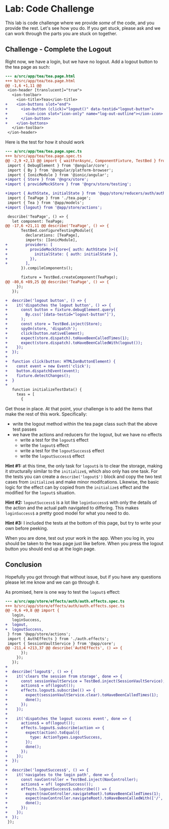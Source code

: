 # Lab: Code Challenge

This lab is code challenge where we provide _some_ of the code, and you provide the rest. Let's see how you do. If you get stuck, please ask and we can work through the parts you are stuck on together.

## Challenge - Complete the Logout

Right now, we have a login, but we have no logout. Add a logout button to the tea page as such:

```diff
--- a/src/app/tea/tea.page.html
+++ b/src/app/tea/tea.page.html
@@ -1,6 +1,11 @@
 <ion-header [translucent]="true">
   <ion-toolbar>
     <ion-title>Teas</ion-title>
+    <ion-buttons slot="end">
+      <ion-button (click)="logout()" data-testid="logout-button">
+        <ion-icon slot="icon-only" name="log-out-outline"></ion-icon>
+      </ion-button>
+    </ion-buttons>
   </ion-toolbar>
 </ion-header>
```

Here is the test for how it should work

```diff
--- a/src/app/tea/tea.page.spec.ts
+++ b/src/app/tea/tea.page.spec.ts
@@ -2,9 +2,13 @@ import { waitForAsync, ComponentFixture, TestBed } from '@angular/core/testing';
 import { DebugElement } from '@angular/core';
 import { By } from '@angular/platform-browser';
 import { IonicModule } from '@ionic/angular';
+import { Store } from '@ngrx/store';
+import { provideMockStore } from '@ngrx/store/testing';

+import { AuthState, initialState } from '@app/store/reducers/auth/auth.reducer';
 import { TeaPage } from './tea.page';
 import { Tea } from '@app/models';
+import {logout} from '@app/store/actions';

 describe('TeaPage', () => {
   let component: TeaPage;
@@ -17,6 +21,11 @@ describe('TeaPage', () => {
       TestBed.configureTestingModule({
         declarations: [TeaPage],
         imports: [IonicModule],
+        providers: [
+          provideMockStore<{ auth: AuthState }>({
+            initialState: { auth: initialState },
+          }),
+        ],
       }).compileComponents();

       fixture = TestBed.createComponent(TeaPage);
@@ -80,6 +89,25 @@ describe('TeaPage', () => {
     });
   });

+  describe('logout button', () => {
+    it('dispatches the logout button', () => {
+      const button = fixture.debugElement.query(
+        By.css('[data-testid="logout-button"]'),
+      );
+      const store = TestBed.inject(Store);
+      spyOn(store, 'dispatch');
+      click(button.nativeElement);
+      expect(store.dispatch).toHaveBeenCalledTimes(1);
+      expect(store.dispatch).toHaveBeenCalledWith(logout());
+    });
+  });
+
+  function click(button: HTMLIonButtonElement) {
+    const event = new Event('click');
+    button.dispatchEvent(event);
+    fixture.detectChanges();
+  }
+
   function initializeTestData() {
     teas = [
       {
```

Get those in place. At that point, your challenge is to add the items that make the rest of this work. Specifically:

- write the logout method within the tea page class such that the above test passes
- we have the actions and reducers for the logout, but we have no effects
  - write a test for the `logout$` effect
  - write the `logout$` effect
  - write a test for the `logoutSuccess$` effect
  - write the `logoutSuccess$` effect

**Hint #1:** at this time, the only task for `logout$` is to clear the storage, making it structurally similar to the `initialize$`, which also only has one task. For the tests you can create a `describe('logout$')` block and copy the two test cases from `initialize$` and make minor modifcations. Likewise, the basic logic for the effect can by copied from the `initialize$` effect and the modified for the `logout$` situation.

**Hint #2:** `logoutSuccess$` is a lot like `loginSuccess$` with only the details of the action and the actual path navigated to differing. This makes `loginSuccess$` a pretty good model for what you need to do.

**Hint #3:** I included the tests at the bottom of this page, but try to write your own before peeking.

When you are done, test out your work in the app. When you log in, you should be taken to the teas page just like before. When you press the logout button you should end up at the login page.

## Conclusion

Hopefully you got through that without issue, but if you have any questions please let me know and we can go through it.

As promised, here is one way to test the `logout$` effect:

```diff
--- a/src/app/store/effects/auth/auth.effects.spec.ts
+++ b/src/app/store/effects/auth/auth.effects.spec.ts
@@ -9,6 +9,8 @@ import {
   login,
   loginSuccess,
+  logout,
+  logoutSuccess,
 } from '@app/store/actions';
 import { AuthEffects } from './auth.effects';
 import { SessionVaultService } from '@app/core';
@@ -211,4 +213,37 @@ describe('AuthEffects', () => {
       });
     });
   });
+
+  describe('logout$', () => {
+    it('clears the session from storage', done => {
+      const sessionVaultService = TestBed.inject(SessionVaultService);
+      actions$ = of(logout());
+      effects.logout$.subscribe(() => {
+        expect(sessionVaultService.clear).toHaveBeenCalledTimes(1);
+        done();
+      });
+    });
+
+    it('dispatches the logout success event', done => {
+      actions$ = of(logout());
+      effects.logout$.subscribe(action => {
+        expect(action).toEqual({
+          type: ActionTypes.LogoutSuccess,
+        });
+        done();
+      });
+    });
+  });
+
+  describe('logoutSuccess$', () => {
+    it('navigates to the login path', done => {
+      const navController = TestBed.inject(NavController);
+      actions$ = of( logoutSuccess());
+      effects.logoutSuccess$.subscribe(() => {
+        expect(navController.navigateRoot).toHaveBeenCalledTimes(1);
+        expect(navController.navigateRoot).toHaveBeenCalledWith(['/', 'login']);
+        done();
+      });
+    });
+  });
 });
```
